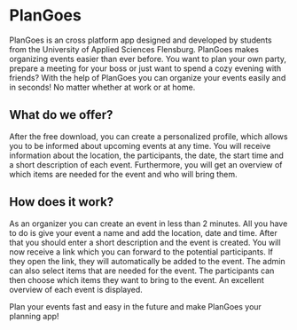 # PlanGoes

PlanGoes is an cross platform app designed and developed by students from the University of Applied Sciences Flensburg.
PlanGoes makes organizing events easier than ever before. You want to plan your own party, prepare a meeting for your boss or just want to spend a cozy evening with friends? With the help of PlanGoes you can organize your events easily and in seconds! No matter whether at work or at home.

## What do we offer?

After the free download, you can create a personalized profile, which allows you to be informed about upcoming events at any time. You will receive information about the location, the participants, the date, the start time and a short description of each event. Furthermore, you will get an overview of which items are needed for the event and who will bring them.

## How does it work?
As an organizer you can create an event in less than 2 minutes. All you have to do is give your event a name and add the location, date and time. After that you should enter a short description and the event is created. You will now receive a link which you can forward to the potential participants. If they open the link, they will automatically be added to the event. The admin can also select items that are needed for the event. The participants can then choose which items they want to bring to the event. An excellent overview of each event is displayed.

Plan your events fast and easy in the future and make PlanGoes your planning app!

